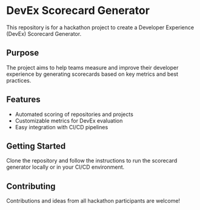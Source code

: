# DevEx Scorecard Generator

This repository is for a hackathon project to create a Developer Experience (DevEx) Scorecard Generator.

## Purpose
The project aims to help teams measure and improve their developer experience by generating scorecards based on key metrics and best practices.

## Features
- Automated scoring of repositories and projects
- Customizable metrics for DevEx evaluation
- Easy integration with CI/CD pipelines

## Getting Started
Clone the repository and follow the instructions to run the scorecard generator locally or in your CI/CD environment.

## Contributing
Contributions and ideas from all hackathon participants are welcome!

